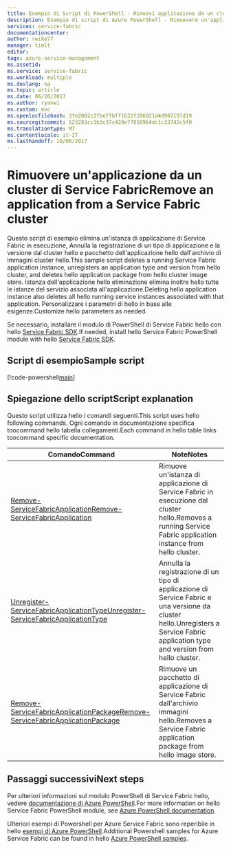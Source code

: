 ```yaml
---
title: Esempio di Script di PowerShell - Rimuovi applicazione da un cluster aaaAzure | Documenti Microsoft
description: Esempio di script di Azure PowerShell - Rimuovere un'applicazione da un cluster di Service Fabric.
services: service-fabric
documentationcenter: 
author: rwike77
manager: timlt
editor: 
tags: azure-service-management
ms.assetid: 
ms.service: service-fabric
ms.workload: multiple
ms.devlang: na
ms.topic: article
ms.date: 06/20/2017
ms.author: ryanwi
ms.custom: mvc
ms.openlocfilehash: 3fe2082c2fbeffbff1622f206021d4d907197d19
ms.sourcegitcommit: 523283cc1b3c37c428e77850964dc1c33742c5f0
ms.translationtype: MT
ms.contentlocale: it-IT
ms.lasthandoff: 10/06/2017
---
```

# <a name="remove-an-application-from-a-service-fabric-cluster"></a><span data-ttu-id="f63a1-103">Rimuovere un'applicazione da un cluster di Service Fabric</span><span class="sxs-lookup"><span data-stu-id="f63a1-103">Remove an application from a Service Fabric cluster</span></span>

<span data-ttu-id="f63a1-104">Questo script di esempio elimina un'istanza di applicazione di Service Fabric in esecuzione, Annulla la registrazione di un tipo di applicazione e la versione dal cluster hello e pacchetto dell'applicazione hello dall'archivio di immagini cluster hello.</span><span class="sxs-lookup"><span data-stu-id="f63a1-104">This sample script deletes a running Service Fabric application instance, unregisters an application type and version from hello cluster, and deletes hello application package from hello cluster image store.</span></span>  <span data-ttu-id="f63a1-105">Istanza dell'applicazione hello eliminazione elimina inoltre hello tutte le istanze del servizio associata all'applicazione.</span><span class="sxs-lookup"><span data-stu-id="f63a1-105">Deleting hello application instance also deletes all hello running service instances associated with that application.</span></span> <span data-ttu-id="f63a1-106">Personalizzare i parametri di hello in base alle esigenze.</span><span class="sxs-lookup"><span data-stu-id="f63a1-106">Customize hello parameters as needed.</span></span> 

<span data-ttu-id="f63a1-107">Se necessario, installare il modulo di PowerShell di Service Fabric hello con hello [Service Fabric SDK](../service-fabric-get-started.md).</span><span class="sxs-lookup"><span data-stu-id="f63a1-107">If needed, install hello Service Fabric PowerShell module with hello [Service Fabric SDK](../service-fabric-get-started.md).</span></span> 

## <a name="sample-script"></a><span data-ttu-id="f63a1-108">Script di esempio</span><span class="sxs-lookup"><span data-stu-id="f63a1-108">Sample script</span></span>

[!code-powershell[main](../../../powershell_scripts/service-fabric/remove-application/remove-application.ps1 "Remove an application from a cluster")]

## <a name="script-explanation"></a><span data-ttu-id="f63a1-109">Spiegazione dello script</span><span class="sxs-lookup"><span data-stu-id="f63a1-109">Script explanation</span></span>

<span data-ttu-id="f63a1-110">Questo script utilizza hello i comandi seguenti.</span><span class="sxs-lookup"><span data-stu-id="f63a1-110">This script uses hello following commands.</span></span> <span data-ttu-id="f63a1-111">Ogni comando in documentazione specifica toocommand hello tabella collegamenti.</span><span class="sxs-lookup"><span data-stu-id="f63a1-111">Each command in hello table links toocommand specific documentation.</span></span>

| <span data-ttu-id="f63a1-112">Comando</span><span class="sxs-lookup"><span data-stu-id="f63a1-112">Command</span></span> | <span data-ttu-id="f63a1-113">Note</span><span class="sxs-lookup"><span data-stu-id="f63a1-113">Notes</span></span> |
|---|---|
| [<span data-ttu-id="f63a1-114">Remove-ServiceFabricApplication</span><span class="sxs-lookup"><span data-stu-id="f63a1-114">Remove-ServiceFabricApplication</span></span>](/powershell/module/servicefabric/remove-servicefabricapplication?view=azureservicefabricps) | <span data-ttu-id="f63a1-115">Rimuove un'istanza di applicazione di Service Fabric in esecuzione dal cluster hello.</span><span class="sxs-lookup"><span data-stu-id="f63a1-115">Removes a running Service Fabric application instance from hello cluster.</span></span>  |
| [<span data-ttu-id="f63a1-116">Unregister-ServiceFabricApplicationType</span><span class="sxs-lookup"><span data-stu-id="f63a1-116">Unregister-ServiceFabricApplicationType</span></span>](/powershell/module/servicefabric/unregister-servicefabricapplicationtype?view=azureservicefabricps) | <span data-ttu-id="f63a1-117">Annulla la registrazione di un tipo di applicazione di Service Fabric e una versione da cluster hello.</span><span class="sxs-lookup"><span data-stu-id="f63a1-117">Unregisters a Service Fabric application type and version from hello cluster.</span></span> |
| [<span data-ttu-id="f63a1-118">Remove-ServiceFabricApplicationPackage</span><span class="sxs-lookup"><span data-stu-id="f63a1-118">Remove-ServiceFabricApplicationPackage</span></span>](/powershell/module/servicefabric/remove-servicefabricapplicationpackage?view=azureservicefabricps) | <span data-ttu-id="f63a1-119">Rimuove un pacchetto di applicazione di Service Fabric dall'archivio immagini hello.</span><span class="sxs-lookup"><span data-stu-id="f63a1-119">Removes a Service Fabric application package from hello image store.</span></span>|

## <a name="next-steps"></a><span data-ttu-id="f63a1-120">Passaggi successivi</span><span class="sxs-lookup"><span data-stu-id="f63a1-120">Next steps</span></span>

<span data-ttu-id="f63a1-121">Per ulteriori informazioni sul modulo PowerShell di Service Fabric hello, vedere [documentazione di Azure PowerShell](/powershell/azure/service-fabric/?view=azureservicefabricps).</span><span class="sxs-lookup"><span data-stu-id="f63a1-121">For more information on hello Service Fabric PowerShell module, see [Azure PowerShell documentation](/powershell/azure/service-fabric/?view=azureservicefabricps).</span></span>

<span data-ttu-id="f63a1-122">Ulteriori esempi di Powershell per Azure Service Fabric sono reperibile in hello [esempi di Azure PowerShell](../service-fabric-powershell-samples.md).</span><span class="sxs-lookup"><span data-stu-id="f63a1-122">Additional Powershell samples for Azure Service Fabric can be found in hello [Azure PowerShell samples](../service-fabric-powershell-samples.md).</span></span>
